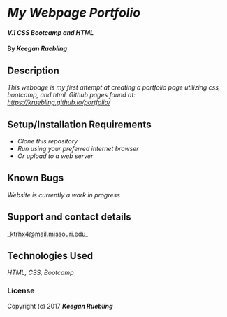 # _My Webpage Portfolio_

#### _V.1 CSS Bootcamp and HTML_

#### By _**Keegan Ruebling**_

## Description

_This webpage is my first attempt at creating a portfolio page utilizing css, bootcamp, and html._
_Github pages found at: https://kruebling.github.io/portfolio/_

## Setup/Installation Requirements

* _Clone this repository_
* _Run using your preferred internet browser_
* _Or upload to a web server_

## Known Bugs

_Website is currently a work in progress_

## Support and contact details

_ktrhx4@mail.missouri.edu_

## Technologies Used

_HTML, CSS, Bootcamp_

### License

Copyright (c) 2017 **_Keegan Ruebling_**
